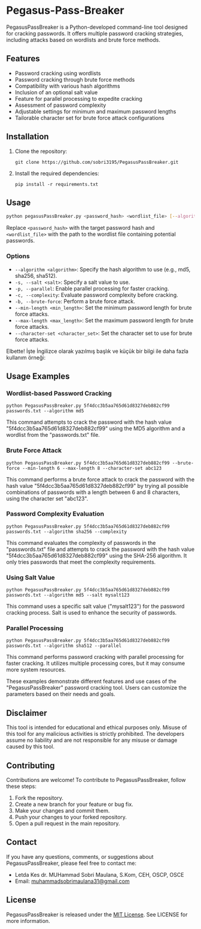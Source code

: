 
# Pegasus-Pass-Breaker

PegasusPassBreaker is a Python-developed command-line tool designed for cracking passwords. It offers multiple password cracking strategies, including attacks based on wordlists and brute force methods.

## Features

- Password cracking using wordlists
- Password cracking through brute force methods
- Compatibility with various hash algorithms
- Inclusion of an optional salt value
- Feature for parallel processing to expedite cracking
- Assessment of password complexity
- Adjustable settings for minimum and maximum password lengths
- Tailorable character set for brute force attack configurations

## Installation

1. Clone the repository:

   ```shell
   git clone https://github.com/sobri3195/PegasusPassBreaker.git
   ```

2. Install the required dependencies:

   ```shell
   pip install -r requirements.txt
   ```

## Usage

```bash
python pegasusPassBreaker.py <password_hash> <wordlist_file> [--algorithm]
```

Replace `<password_hash>` with the target password hash and `<wordlist_file>` with the path to the wordlist file containing potential passwords.

### Options

- `--algorithm <algorithm>`: Specify the hash algorithm to use (e.g., md5, sha256, sha512).
- `-s, --salt <salt>`: Specify a salt value to use.
- `-p, --parallel`: Enable parallel processing for faster cracking.
- `-c, --complexity`: Evaluate password complexity before cracking.
- `-b, --brute-force`: Perform a brute force attack.
- `--min-length <min_length>`: Set the minimum password length for brute force attacks.
- `--max-length <max_length>`: Set the maximum password length for brute force attacks.
- `--character-set <character_set>`: Set the character set to use for brute force attacks.

Elbette! İşte İngilizce olarak yazılmış başlık ve küçük bir bilgi ile daha fazla kullanım örneği:

## Usage Examples

### Wordlist-based Password Cracking
```shell
python PegasusPassBreaker.py 5f4dcc3b5aa765d61d8327deb882cf99 passwords.txt --algorithm md5
```
This command attempts to crack the password with the hash value "5f4dcc3b5aa765d61d8327deb882cf99" using the MD5 algorithm and a wordlist from the "passwords.txt" file.

### Brute Force Attack
```shell
python PegasusPassBreaker.py 5f4dcc3b5aa765d61d8327deb882cf99 --brute-force --min-length 6 --max-length 8 --character-set abc123
```
This command performs a brute force attack to crack the password with the hash value "5f4dcc3b5aa765d61d8327deb882cf99" by trying all possible combinations of passwords with a length between 6 and 8 characters, using the character set "abc123".

### Password Complexity Evaluation
```shell
python PegasusPassBreaker.py 5f4dcc3b5aa765d61d8327deb882cf99 passwords.txt --algorithm sha256 --complexity
```
This command evaluates the complexity of passwords in the "passwords.txt" file and attempts to crack the password with the hash value "5f4dcc3b5aa765d61d8327deb882cf99" using the SHA-256 algorithm. It only tries passwords that meet the complexity requirements.

### Using Salt Value
```shell
python PegasusPassBreaker.py 5f4dcc3b5aa765d61d8327deb882cf99 passwords.txt --algorithm md5 --salt mysalt123
```
This command uses a specific salt value ("mysalt123") for the password cracking process. Salt is used to enhance the security of passwords.

### Parallel Processing
```shell
python PegasusPassBreaker.py 5f4dcc3b5aa765d61d8327deb882cf99 passwords.txt --algorithm sha512 --parallel
```
This command performs password cracking with parallel processing for faster cracking. It utilizes multiple processing cores, but it may consume more system resources.

These examples demonstrate different features and use cases of the "PegasusPassBreaker" password cracking tool. Users can customize the parameters based on their needs and goals.
## Disclaimer

This tool is intended for educational and ethical purposes only. Misuse of this tool for any malicious activities is strictly prohibited. The developers assume no liability and are not responsible for any misuse or damage caused by this tool.

## Contributing
Contributions are welcome! To contribute to PegasusPassBreaker, follow these steps:

1. Fork the repository.
2. Create a new branch for your feature or bug fix.
3. Make your changes and commit them.
4. Push your changes to your forked repository.
5. Open a pull request in the main repository.

## Contact

If you have any questions, comments, or suggestions about PegasusPassBreaker, please feel free to contact me:

- Letda Kes dr. MUHammad Sobri Maulana, S.Kom, CEH, OSCP, OSCE
- Email: muhammadsobrimaulana31@gmail.com


## License
PegasusPassBreaker is released under the [MIT License](LICENSE). See LICENSE for more information.


